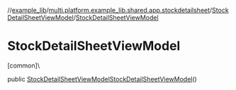 //[example_lib](../../../index.md)/[multi.platform.example_lib.shared.app.stockdetailsheet](../index.md)/[StockDetailSheetViewModel](index.md)/[StockDetailSheetViewModel](-stock-detail-sheet-view-model.md)

# StockDetailSheetViewModel

[common]\

public [StockDetailSheetViewModel](index.md)[StockDetailSheetViewModel](-stock-detail-sheet-view-model.md)()
